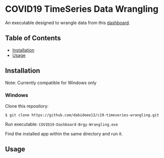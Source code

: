 # COVID19 TimeSeries Data Wrangling
An executable designed to wrangle data from this [dashboard](https://msuiit.edu.ph/covid19/).

## Table of Contents
- [Installation](#Installation)
- [Usage](#Usage)

## Installation
Note: Currently compatible for Windows only 

### Windows

Clone this repository:
```
$ git clone https://github.com/dabideee13/c19-timeseries-wrangling.git
```

Run executable:
`COVID19-Dashboard-Brgy-Wrangling.exe`

Find the installed app within the same directory and run it.

## Usage
